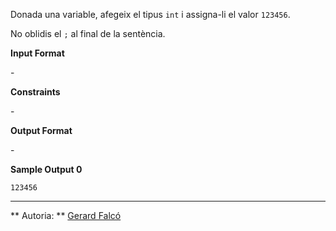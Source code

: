 Donada una variable, afegeix el tipus `int` i assigna-li el valor
`123456`.

No oblidis el `;` al final de la sentència.

**Input Format**

\-

**Constraints**

\-

**Output Format**

\-

**Sample Output 0**

    123456

----------

** Autoria: **
[Gerard Falcó](https://github.com/gerardfp)
